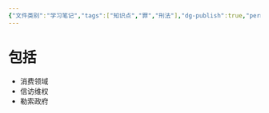 ```yaml
---
{"文件类别":"学习笔记","tags":["知识点","罪","刑法"],"dg-publish":true,"permalink":"/学习笔记studyup/知识点cheese/敲诈勒索罪/","dgPassFrontmatter":true,"created":"2024-09-10T19:26:40.211+08:00","updated":"2024-10-25T12:21:55.770+08:00"}
---
```


# 包括
- 消费领域
- 信访维权
- 勒索政府
